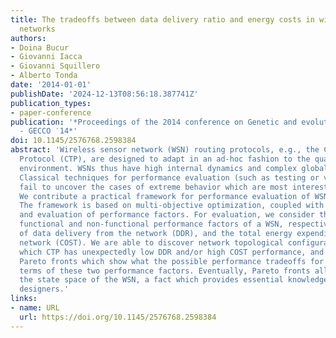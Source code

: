 ```yaml
---
title: The tradeoffs between data delivery ratio and energy costs in wireless sensor
  networks
authors:
- Doina Bucur
- Giovanni Iacca
- Giovanni Squillero
- Alberto Tonda
date: '2014-01-01'
publishDate: '2024-12-13T08:56:18.387741Z'
publication_types:
- paper-conference
publication: '*Proceedings of the 2014 conference on Genetic and evolutionary computation
  - GECCO ′14*'
doi: 10.1145/2576768.2598384
abstract: 'Wireless sensor network (WSN) routing protocols, e.g., the Collection Tree
  Protocol (CTP), are designed to adapt in an ad-hoc fashion to the quality of the
  environment. WSNs thus have high internal dynamics and complex global behavior.
  Classical techniques for performance evaluation (such as testing or verification)
  fail to uncover the cases of extreme behavior which are most interesting to designers.
  We contribute a practical framework for performance evaluation of WSN protocols.
  The framework is based on multi-objective optimization, coupled with protocol simulation
  and evaluation of performance factors. For evaluation, we consider the two crucial
  functional and non-functional performance factors of a WSN, respectively: the ratio
  of data delivery from the network (DDR), and the total energy expenditure of the
  network (COST). We are able to discover network topological configurations over
  which CTP has unexpectedly low DDR and/or high COST performance, and expose full
  Pareto fronts which show what the possible performance tradeoffs for CTP are in
  terms of these two performance factors. Eventually, Pareto fronts allow us to bound
  the state space of the WSN, a fact which provides essential knowledge to WSN protocol
  designers.'
links:
- name: URL
  url: https://doi.org/10.1145/2576768.2598384
---
```

